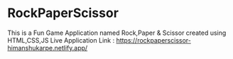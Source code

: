 # RockPaperScissor
This is a Fun Game Application named Rock,Paper &amp; Scissor created using HTML,CSS,JS
Live Application Link : https://rockpaperscissor-himanshukarpe.netlify.app/
